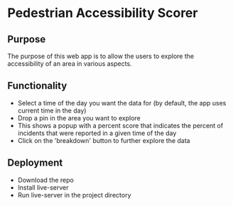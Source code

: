 # Pedestrian Accessibility Scorer

## Purpose
The purpose of this web app is to allow the users to explore the accessibility of an area in various aspects.

## Functionality
- Select a time of the day you want the data for (by default, the app uses current time in the day)
- Drop a pin in the area you want to explore
- This shows a popup with a percent score that indicates the percent of incidents that were reported in a given time of the day
- Click on the 'breakdown' button to further explore the data

## Deployment
- Download the repo
- Install live-server
- Run live-server in the project directory


